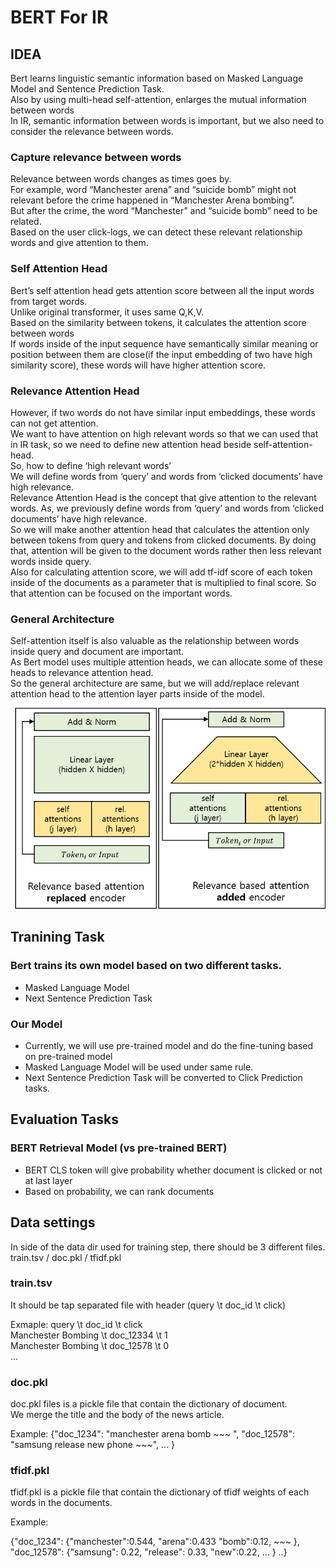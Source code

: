 # BERT For IR 

## IDEA

Bert learns linguistic semantic information based on Masked Language Model and Sentence Prediction Task.  
Also by using multi-head self-attention, enlarges the mutual information between words  
In IR, semantic information between words is important, but we also need to consider the relevance between words.  

### Capture relevance between words

Relevance between words changes as times goes by.  
For example, word “Manchester arena” and “suicide bomb” might not relevant before the crime happened in “Manchester Arena bombing”.  
But after the crime, the word “Manchester” and “suicide bomb” need to be related.  
Based on the user click-logs, we can detect these relevant relationship words and give attention to them.  

### Self Attention Head

Bert’s self attention head gets attention score between all the input words from target words.  
Unlike original transformer, it uses same Q,K,V.  
Based on the similarity between tokens, it calculates the attention score between words  
If words inside of the input sequence have semantically similar meaning or position between them are close(if the input embedding of two have high similarity score), these words will have higher attention score.

### Relevance Attention Head

However, if two words do not have similar input embeddings, these words can not get attention.  
We want to have attention on high relevant words so that we can used that in IR task, so we need to define new attention head beside self-attention-head.  
So, how to define ‘high relevant words’  
We will define words from ‘query’ and words from ‘clicked documents’ have high relevance.  
Relevance Attention Head is the concept that give attention to the relevant words. As, we previously define words from ‘query’ and words from ‘clicked documents’ have high relevance.  
So we will make another attention head that calculates the attention only between tokens from query and tokens from clicked documents. By doing that, attention will be given to the document words rather then less relevant words inside query.   
Also for calculating attention score, we will add tf-idf score of each token inside of the documents as a parameter that is multiplied to final score. So that attention can be focused on the important words.  

### General Architecture

Self-attention itself is also valuable as the relationship between words inside query and document are important.  
As Bert model uses multiple attention heads, we can allocate some of these heads to relevance attention head.  
So the general architecture are same, but we will add/replace relevant attention head to the attention layer parts inside of the model.  

![Encoders](.img/encoders.png)

## Tranining Task

### Bert trains its own model based on two different tasks.
* Masked Language Model
* Next Sentence Prediction Task 

### Our Model
* Currently, we will use pre-trained model and do the fine-tuning based on pre-trained model
* Masked Language Model will be used under same rule.
* Next Sentence Prediction Task will be converted to Click Prediction tasks. 
## Evaluation Tasks

### BERT Retrieval Model (vs pre-trained BERT)
  * BERT CLS token will give probability whether document is clicked or not at last layer
  * Based on probability, we can rank documents  


## Data settings

In side of the data dir used for training step, there should be 3 different files.
train.tsv / doc.pkl / tfidf.pkl

### train.tsv

It should be tap separated file with header (query \t doc_id \t click)

Exmaple: 
query \t doc_id \t click  
Manchester Bombing \t doc_12334 \t 1   
Manchester Bombing \t doc_12578 \t 0   
...

### doc.pkl

doc.pkl files is a pickle file that contain the dictionary of document.  
We merge the title and the body of the news article. 
 
Example:
{"doc_1234": "manchester arena bomb ~~~ ", "doc_12578": "samsung release new phone ~~~", ... }

### tfidf.pkl

tfidf.pkl is  a pickle file that contain the dictionary of tfidf weights of each words in the documents.

Example:

{"doc_1234": {"manchester":0.544, "arena":0.433 "bomb":0.12, ~~~ }, "doc_12578": {"samsung": 0.22, "release": 0.33, "new":0.22, ... } ..}

